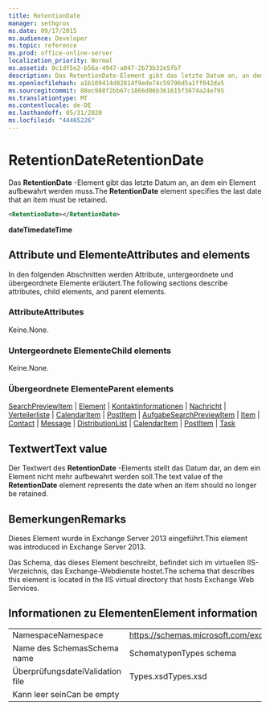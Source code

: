 ```yaml
---
title: RetentionDate
manager: sethgros
ms.date: 09/17/2015
ms.audience: Developer
ms.topic: reference
ms.prod: office-online-server
localization_priority: Normal
ms.assetid: 0c1df5e2-b56a-4947-a047-2b73b32e5fb7
description: Das RetentionDate-Element gibt das letzte Datum an, an dem ein Element aufbewahrt werden muss.
ms.openlocfilehash: a1b109414d02814f9ede74c59796d5a1ff042da5
ms.sourcegitcommit: 88ec988f2bb67c1866d06b361615f3674a24e795
ms.translationtype: MT
ms.contentlocale: de-DE
ms.lasthandoff: 05/31/2020
ms.locfileid: "44465226"
---
```

# <a name="retentiondate"></a><span data-ttu-id="b4466-103">RetentionDate</span><span class="sxs-lookup"><span data-stu-id="b4466-103">RetentionDate</span></span>

<span data-ttu-id="b4466-104">Das **RetentionDate** -Element gibt das letzte Datum an, an dem ein Element aufbewahrt werden muss.</span><span class="sxs-lookup"><span data-stu-id="b4466-104">The **RetentionDate** element specifies the last date that an item must be retained.</span></span> 
  
```XML
<RetentionDate></RetentionDate>
```

 <span data-ttu-id="b4466-105">**dateTime**</span><span class="sxs-lookup"><span data-stu-id="b4466-105">**dateTime**</span></span>
## <a name="attributes-and-elements"></a><span data-ttu-id="b4466-106">Attribute und Elemente</span><span class="sxs-lookup"><span data-stu-id="b4466-106">Attributes and elements</span></span>

<span data-ttu-id="b4466-107">In den folgenden Abschnitten werden Attribute, untergeordnete und übergeordnete Elemente erläutert.</span><span class="sxs-lookup"><span data-stu-id="b4466-107">The following sections describe attributes, child elements, and parent elements.</span></span>
  
### <a name="attributes"></a><span data-ttu-id="b4466-108">Attribute</span><span class="sxs-lookup"><span data-stu-id="b4466-108">Attributes</span></span>

<span data-ttu-id="b4466-109">Keine.</span><span class="sxs-lookup"><span data-stu-id="b4466-109">None.</span></span>
  
### <a name="child-elements"></a><span data-ttu-id="b4466-110">Untergeordnete Elemente</span><span class="sxs-lookup"><span data-stu-id="b4466-110">Child elements</span></span>

<span data-ttu-id="b4466-111">Keine.</span><span class="sxs-lookup"><span data-stu-id="b4466-111">None.</span></span>
  
### <a name="parent-elements"></a><span data-ttu-id="b4466-112">Übergeordnete Elemente</span><span class="sxs-lookup"><span data-stu-id="b4466-112">Parent elements</span></span>

<span data-ttu-id="b4466-113">[SearchPreviewItem](searchpreviewitem.md)  |  [Element](item.md)  |  [Kontaktinformationen](contact.md)  |  [Nachricht](message-ex15websvcsotherref.md)  |  [Verteilerliste](distributionlist.md)  |  [CalendarItem](calendaritem.md)  |  [PostItem](postitem.md)  |  [Aufgabe](task.md)</span><span class="sxs-lookup"><span data-stu-id="b4466-113">[SearchPreviewItem](searchpreviewitem.md) | [Item](item.md) | [Contact](contact.md) | [Message](message-ex15websvcsotherref.md) | [DistributionList](distributionlist.md) | [CalendarItem](calendaritem.md) | [PostItem](postitem.md) | [Task](task.md)</span></span>
  
## <a name="text-value"></a><span data-ttu-id="b4466-114">Textwert</span><span class="sxs-lookup"><span data-stu-id="b4466-114">Text value</span></span>

<span data-ttu-id="b4466-115">Der Textwert des **RetentionDate** -Elements stellt das Datum dar, an dem ein Element nicht mehr aufbewahrt werden soll.</span><span class="sxs-lookup"><span data-stu-id="b4466-115">The text value of the **RetentionDate** element represents the date when an item should no longer be retained.</span></span> 
  
## <a name="remarks"></a><span data-ttu-id="b4466-116">Bemerkungen</span><span class="sxs-lookup"><span data-stu-id="b4466-116">Remarks</span></span>

<span data-ttu-id="b4466-117">Dieses Element wurde in Exchange Server 2013 eingeführt.</span><span class="sxs-lookup"><span data-stu-id="b4466-117">This element was introduced in Exchange Server 2013.</span></span>
  
<span data-ttu-id="b4466-118">Das Schema, das dieses Element beschreibt, befindet sich im virtuellen IIS-Verzeichnis, das Exchange-Webdienste hostet.</span><span class="sxs-lookup"><span data-stu-id="b4466-118">The schema that describes this element is located in the IIS virtual directory that hosts Exchange Web Services.</span></span>
  
## <a name="element-information"></a><span data-ttu-id="b4466-119">Informationen zu Elementen</span><span class="sxs-lookup"><span data-stu-id="b4466-119">Element information</span></span>

|||
|:-----|:-----|
|<span data-ttu-id="b4466-120">Namespace</span><span class="sxs-lookup"><span data-stu-id="b4466-120">Namespace</span></span>  <br/> |https://schemas.microsoft.com/exchange/services/2006/types  <br/> |
|<span data-ttu-id="b4466-121">Name des Schemas</span><span class="sxs-lookup"><span data-stu-id="b4466-121">Schema name</span></span>  <br/> |<span data-ttu-id="b4466-122">Schematypen</span><span class="sxs-lookup"><span data-stu-id="b4466-122">Types schema</span></span>  <br/> |
|<span data-ttu-id="b4466-123">Überprüfungsdatei</span><span class="sxs-lookup"><span data-stu-id="b4466-123">Validation file</span></span>  <br/> |<span data-ttu-id="b4466-124">Types.xsd</span><span class="sxs-lookup"><span data-stu-id="b4466-124">Types.xsd</span></span>  <br/> |
|<span data-ttu-id="b4466-125">Kann leer sein</span><span class="sxs-lookup"><span data-stu-id="b4466-125">Can be empty</span></span>  <br/> ||
   

